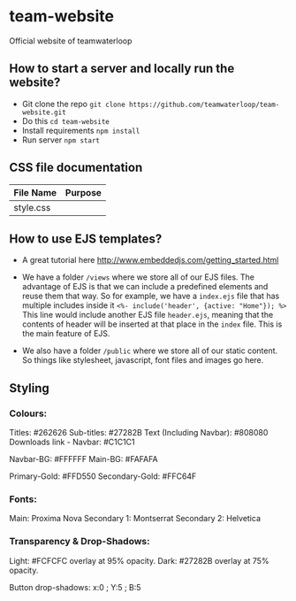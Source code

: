 # team-website
Official website of teamwaterloop

## How to start a server and locally run the website?
* Git clone the repo `git clone https://github.com/teamwaterloop/team-website.git`
* Do this `cd team-website`
* Install requirements `npm install`
* Run server `npm start`

## CSS file documentation
|File Name|Purpose|
|---|---|
|style.css   |  |

## How to use EJS templates?
* A great tutorial here http://www.embeddedjs.com/getting_started.html

* We have a folder `/views` where we store all of our EJS files. The advantage of EJS is that we can include a predefined elements and reuse them that way. So for example, we have a `index.ejs` file that has multiple includes inside it
`<%- include('header', {active: "Home"}); %>` This line would include another EJS file `header.ejs`, meaning that the contents of header will be inserted at that place in the `index` file. This is the main feature of EJS.
* We also have a folder `/public` where we store all of our static content. So things like stylesheet, javascript, font files and images go here.

## Styling
### Colours:
Titles: #262626
Sub-titles: #27282B
Text (Including Navbar): #808080
Downloads link - Navbar: #C1C1C1

Navbar-BG: #FFFFFF
Main-BG: #FAFAFA

Primary-Gold: #FFD550
Secondary-Gold: #FFC64F

### Fonts:
Main: Proxima Nova
Secondary 1: Montserrat
Secondary 2: Helvetica

### Transparency & Drop-Shadows:
Light: #FCFCFC overlay at 95% opacity. 
Dark: #27282B overlay at 75% opacity. 

Button drop-shadows: x:0 ;  Y:5 ; B:5
